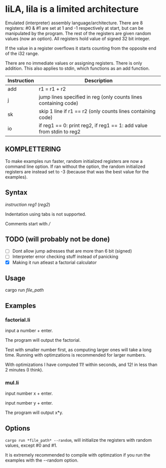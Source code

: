 # IiLA, Iila is a limited architecture

Emulated (interpreter) assembly language/architecture.
There are 8 registers:
#0 & #1 are set at 1 and -1 respectively at start, but can be manipulated by the program.
The rest of the registers are given
random values (now an option). All registers hold value of
signed 32 bit integer.

If the value in a register overflows it starts counting
from the opposite end of the i32 range.

There are no immediate values or assigning registers.
There is only addition. This also applies to stdin,
which functions as an add function.

Instruction | Description
-- | --
add | r1 = r1 + r2
j | jump lines specified in reg (only counts lines containing code)
sk | skip 1 line if r1 == r2 (only counts lines containing code)
io | if reg1 == 0: print reg2, if reg1 == 1: add value from stdin to reg2

## KOMPLETTERING
To make examples run faster, random initialized registers are now a command line
option. If ran without the option, the random initialized registers
are instead set to -3 (because that was the best value for the examples).

## Syntax
*instruction* *reg1* (*reg2*)

Indentation using tabs is not supported.

Comments start with */*

## TODO (will probably not be done)
- [ ] Dont allow jump adresses that are more than 6 bit (signed)
- [ ] Interpreter error checking stuff instead of panicking
- [x] Making it run atleast a factorial calculator

## Usage
cargo run *file_path*

## Examples
### factorial.li
input a number + enter.

The program will output the factorial.

Test with smaller number first, as computing larger ones will take a long time.
Running with optimzations is recommended for larger numbers.

With optimizations I have computed 11! within seconds, and 12! in less
than 2 minutes (I think).

### mul.li
input number x + enter.

input number y + enter.

The program will output x*y.

## Options
`cargo run *file_path* --random`, will initialize the registers with random
values, except #0 and #1.

It is extremely recommended to compile with optimzation if you run the examples with the --random option.
